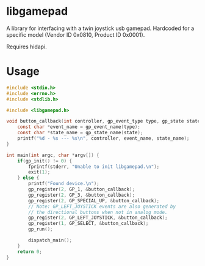 libgamepad
==========

A library for interfacing with a twin joystick usb gamepad. Hardcoded for a specific model (Vendor ID 0x0810, Product ID 0x0001).

Requires hidapi.

Usage
=====

```c
#include <stdio.h>
#include <errno.h>
#include <stdlib.h>

#include <libgamepad.h>

void button_callback(int controller, gp_event_type type, gp_state state, float x, float y) {
	const char *event_name = gp_event_name(type);
	const char *state_name = gp_state_name(state);
	printf("%d - %s --- %s\n", controller, event_name, state_name);
}

int main(int argc, char *argv[]) {
	if(gp_init() != 0) {
		fprintf(stderr, "Unable to init libgamepad.\n");
		exit(1);
	} else {
		printf("Found device.\n");
		gp_register(2, GP_1, &button_callback);
		gp_register(2, GP_3, &button_callback);
		gp_register(2, GP_SPECIAL_UP, &button_callback);
		// Note: GP_LEFT_JOYSTICK events are also generated by
		// the directional buttons when not in analog mode.
		gp_register(2, GP_LEFT_JOYSTICK, &button_callback);
		gp_register(1, GP_SELECT, &button_callback);
		gp_run();

		dispatch_main();
	}
	return 0;
}
```
